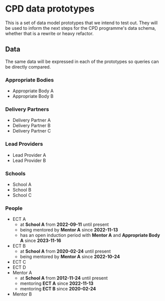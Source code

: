 # CPD data prototypes

This is a set of data model prototypes that we intend to test out. They will be used to inform the next steps for the CPD programme's data schema, whether that is a rewrite or heavy refactor.

## Data

The same data will be expressed in each of the prototypes so queries can be directly compared.

### Appropriate Bodies

* Appropriate Body A
* Appropriate Body B

### Delivery Partners

* Delivery Partner A
* Delivery Partner B
* Delivery Partner C

### Lead Providers

* Lead Provider A
* Lead Provider B

### Schools

* School A
* School B
* School C

### People

* ECT A
  - at **School A** from **2022-09-11** until present
  - being mentored by **Mentor A** since **2022-11-13**
  - has an open induction period with **Mentor A** and **Appropriate Body A** since **2023-11-16**
* ECT B
  - at **School A** from **2020-02-24** until present
  - being mentored by **Mentor A** since **2022-10-24**
* ECT C
* ECT D
* Mentor A
  - at **School A** from **2012-11-24** until present
  - mentoring **ECT A** since **2022-11-13**
  - mentoring **ECT B** since **2020-02-24**
* Mentor B
